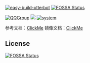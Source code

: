 [![easy-build-otterbot](https://socialify.git.ci/yimo0908/easy-build-otterbot/image?description=1&logo=https%3A%2F%2Fraw.githubusercontent.com%2Fyimo0908%2Feasy-build-otterbot%2Fmain%2Fotter.jpg&owner=1&theme=Light)](https://github.com/Bluefissure/OtterBot/wiki/%E9%A2%86%E5%85%BB%E6%96%87%E6%A1%A3)
[![FOSSA Status](https://app.fossa.com/api/projects/git%2Bgithub.com%2Fyimo0908%2Feasy-build-otterbot.svg?type=shield)](https://app.fossa.com/projects/git%2Bgithub.com%2Fyimo0908%2Feasy-build-otterbot?ref=badge_shield)

[![QQGroup](https://img.shields.io/badge/QQ%20Group-660557003-brightgreen)](https://jq.qq.com/?_wv=1027&k=2ecQU6AV)            [![](https://img.shields.io/badge/OtterBot-Bluefissure-brightgreen)](https://github.com/Bluefissure/OtterBot)            [![system](https://img.shields.io/badge/system-Windows-brightgreen)](https://next.itellyou.cn/Original/Index)

参考文档：[ClickMe](https://yimo0908.github.io/easy-build-otterbot/#/)
镜像文档：[ClickMe](https://yimo0908.gitee.io/easy-build-otterbot/#/)

## License
[![FOSSA Status](https://app.fossa.com/api/projects/git%2Bgithub.com%2Fyimo0908%2Feasy-build-otterbot.svg?type=large)](https://app.fossa.com/projects/git%2Bgithub.com%2Fyimo0908%2Feasy-build-otterbot?ref=badge_large)